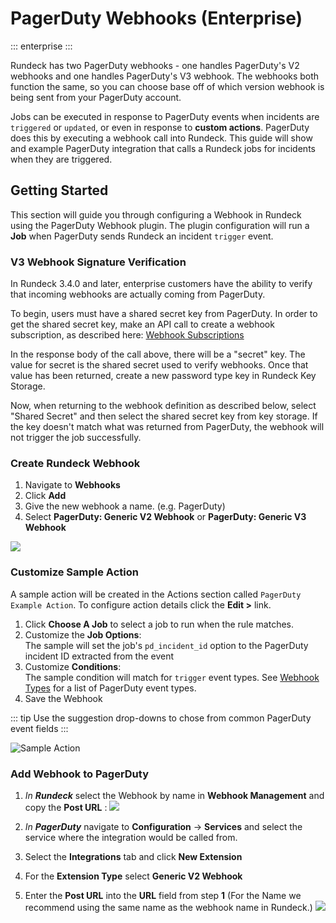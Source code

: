 # PagerDuty Webhooks (Enterprise)
::: enterprise
:::

Rundeck has two PagerDuty webhooks - one handles PagerDuty's V2 webhooks and one handles PagerDuty's V3 webhook. The webhooks both function the same, so you can choose base off of which version webhook is being sent from your PagerDuty account.

Jobs can be executed in response to PagerDuty events when incidents are `triggered` or `updated`, or even in response to **custom actions**.  PagerDuty does this by executing a webhook call into Rundeck.  This guide will show and example PagerDuty integration that calls a Rundeck jobs for incidents when they are triggered.

## Getting Started
This section will guide you through configuring a Webhook in Rundeck using the
PagerDuty Webhook plugin.
The plugin configuration will run a **Job** when PagerDuty sends Rundeck an incident
`trigger` event.

### V3 Webhook Signature Verification

In Rundeck 3.4.0 and later, enterprise customers have the ability to verify that incoming webhooks are actually coming from PagerDuty.

To begin, users must have a shared secret key from PagerDuty. In order to get the shared secret key, make an API call to create a webhook subscription, as described here: [Webhook Subscriptions](https://developer.pagerduty.com/api-reference/reference/REST/openapiv3.json/paths/~1webhook_subscriptions/post)

In the response body of the call above, there will be a "secret" key. The value for secret is the shared secret used to verify webhooks. Once that value has been returned, create a new password type key in Rundeck Key Storage.

Now, when returning to the webhook definition as described below, select "Shared Secret" and then select the shared secret key from key storage. If the key doesn't match what was returned from PagerDuty, the webhook will not trigger the job successfully.


### Create Rundeck Webhook
1. Navigate to **Webhooks**
2. Click **Add**
3. Give the new webhook a name.  (e.g. PagerDuty)
4. Select **PagerDuty: Generic V2 Webhook** or **PagerDuty: Generic V3 Webhook**

![](~@assets/img/wh-pd-create.png)


### Customize Sample Action
A sample action will be created in the Actions section called `PagerDuty Example Action`. To configure action details click the **Edit >** link.
1. Click **Choose A Job** to select a job to run when the rule matches.
2. Customize the **Job Options**:  
   The sample will set the job's `pd_incident_id` option to the PagerDuty incident ID extracted from the event
3. Customize **Conditions**:  
   The sample condition will match for `trigger` event types. See [Webhook Types](https://v2.developer.pagerduty.com/docs/webhooks-v2-overview#webhook-types) for a list of PagerDuty event types.
4. Save the Webhook

::: tip
Use the suggestion drop-downs to chose from common PagerDuty event fields
:::

![Sample Action](~@assets/img/wh-pd-rule.png "Sample Action")

### Add Webhook to PagerDuty

1. *In **Rundeck*** select the Webhook by name in **Webhook Management** and copy the **Post URL** :
   ![](~@assets/img/wh-pd-posturl.png)

2. *In **PagerDuty*** navigate to **Configuration** -> **Services** and select the service where the integration would be called from.
3. Select the **Integrations** tab and click **New Extension**
4. For the **Extension Type** select **Generic V2 Webhook**
5. Enter the **Post URL** into the **URL** field from step **1**
(For the Name we recommend using the same name as the webhook name in Rundeck.)
   ![](~@assets/img/wh-pd-extension.png)
